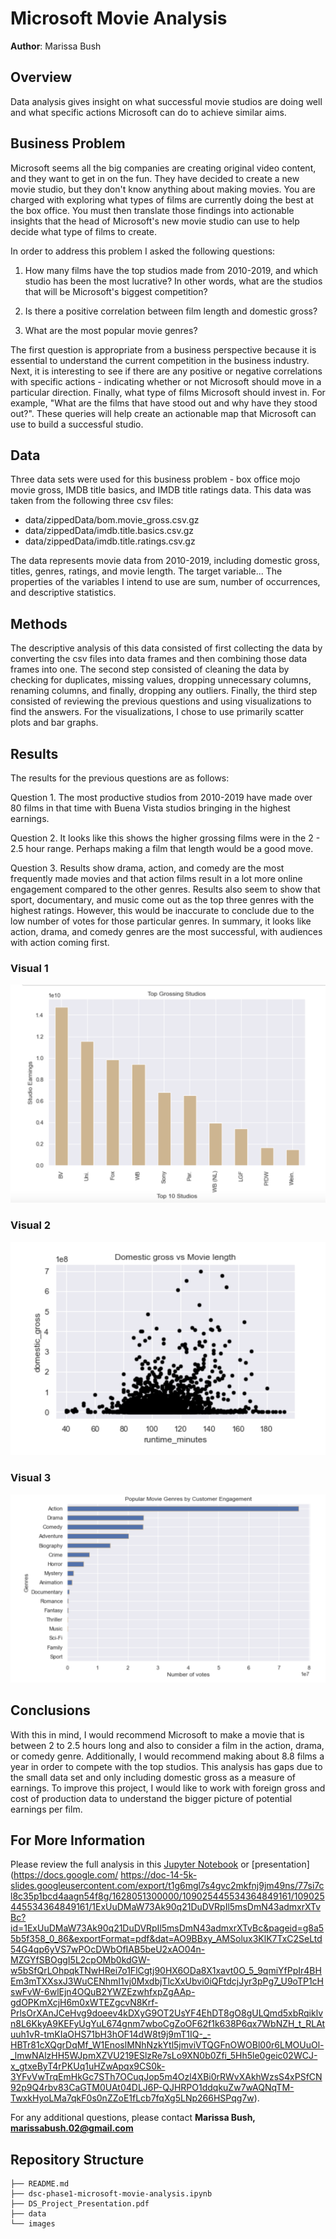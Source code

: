 # Microsoft Movie Analysis

**Author**: Marissa Bush

## Overview

Data analysis gives insight on what successful movie studios are doing well and what specific actions Microsoft can do to achieve similar aims.

## Business Problem

Microsoft seems all the big companies are creating original video content, and they want to get in on the fun. They have decided to create a new movie studio, but they don't know anything about making movies. You are charged with exploring what types of films are currently doing the best at the box office. You must then translate those findings into actionable insights that the head of Microsoft's new movie studio can use to help decide what type of films to create.

In order to address this problem I asked the following questions:

1. How many films have the top studios made from 2010-2019, and which studio has been the most lucrative? In other words, what are the studios that will be Microsoft's biggest competition?

2. Is there a positive correlation between film length and domestic gross?

3. What are the most popular movie genres?

The first question is appropriate from a  business perspective because it is essential to understand the current competition in the business industry. Next, it is interesting to see if there are any positive or negative correlations with specific actions - indicating whether or not Microsoft should move in a particular direction. Finally, what type of films Microsoft should invest in. For example, "What are the films that have stood out and why have they stood out?". These queries will help create an actionable map that Microsoft can use to build a successful studio.

## Data

Three data sets were used for this business problem - box office mojo movie gross, IMDB title basics, and IMDB title ratings data. This data was taken from the following three csv files: 

+ data/zippedData/bom.movie_gross.csv.gz
+ data/zippedData/imdb.title.basics.csv.gz
+ data/zippedData/imdb.title.ratings.csv.gz

The data represents movie data from 2010-2019, including domestic gross, titles, genres, ratings, and movie length. The target variable... The properties of the variables I intend to use are sum, number of occurrences, and descriptive statistics.

## Methods

The descriptive analysis of this data consisted of first collecting the data by converting the csv files into data frames and then combining those data frames into one. The second step consisted of cleaning the data by checking for duplicates, missing values, dropping unnecessary columns, renaming columns, and finally, dropping any outliers. Finally, the third step consisted of reviewing the previous questions and using visualizations to find the answers. For the visualizations, I chose to use primarily scatter plots and bar graphs.

## Results

The results for the previous questions are as follows:

Question 1. The most productive studios from 2010-2019 have made over 80 films in that time with Buena Vista studios bringing in the highest earnings.

Question 2. It looks like this shows the higher grossing films were in the 2 - 2.5 hour range. Perhaps making a film that length would be a good move.

Question 3. Results show drama, action, and comedy are the most frequently made movies and that action films result in a lot more online engagement compared to the other genres. Results also seem to show that sport, documentary, and music come out as the top three genres with the highest ratings. However, this would be inaccurate to conclude due to the low number of votes for those particular genres. In summary, it looks like action, drama, and comedy genres are the most successful, with audiences with action coming first.


### Visual 1
![Top Grossing Studios bar chart](images/q1-2.png)

### Visual 2
![Domestic Gross vs Movie Length](images/q2.png)

### Visual 3
![Popular Movie Genres by Customer Engagement](images/q3-customer.png)

## Conclusions

With this in mind, I would recommend Microsoft to make a movie that is between 2 to 2.5 hours long and also to consider a film in the action, drama, or comedy genre. Additionally, I would recommend making about 8.8 films a year in order to compete with the top studios. This analysis has gaps due to the small data set and only including domestic gross as a measure of earnings. To improve this project, I would like to work with foreign gross and cost of production data to understand the bigger picture of potential earnings per film. 


## For More Information

Please review the full analysis in this [Jupyter Notebook](https://github.com/Marissa841/Movie-Analysis/blob/main/dsc-phase1-microsoft-movie-analysis.ipynb) or [presentation](https://docs.google.com/
https://doc-14-5k-slides.googleusercontent.com/export/t1g6mgl7s4gvc2mkfnj9jm49ns/77si7cl8c35p1bcd4aagn54f8g/1628051300000/109025445534364849161/109025445534364849161/1ExUuDMaW73Ak90q21DuDVRpIl5msDmN43admxrXTvBc?id=1ExUuDMaW73Ak90q21DuDVRpIl5msDmN43admxrXTvBc&pageid=g8a55b5f358_0_86&exportFormat=pdf&dat=AO9BBxy_AMSolux3KlK7TxC2SeLtd54G4qp6yVS7wPOcDWbOfIAB5beU2xAO04n-MZGYfSBOggI5L2cpOMb0kdGW-w5bSfQrLOhpqkTNwHRei7o1FlCgtj90HX6ODa8X1xavt0O_5_9qmiYfPpIr4BHEm3mTXXsxJ3WuCENhmI1vj0MxdbjTlcXxUbvi0iQFtdcjJyr3pPg7_U9oTP1cHswFvW-6wlEjn4OQuB2YWZEzwhfxpZgAAp-gdOPKmXcjH6m0xWTEZgcvN8Krf-PrlsOrXAnJCeHvg9doeev4kDXyG9OT2UsYF4EhDT8gO8gULQmd5xbRqiklvn8L6KkyA9KEFyUgYuL674gnm7wboCgZoOF62f1k638P6qx7WbNZH_t_RLAtuuh1vR-tmKIaOHS71bH3hOF14dW8t9j9mT1IQ-_-HBTr81cXQgrDqMf_W1EnoslMNhNzkYtl5jmviVTQGFnOWOBl00r6LMOUuOl-_lmwNAlzHH5WJpmXZVU219ESlzRe7sLo9XN0b0Zfi_5Hh5le0geic02WCJ-x_gtxeByT4rPKUq1uHZwApqx9CS0k-3YFvVwTrqEmHkGc7STh7OCuqJop5m4Ozl4XBi0rRWvXAkhWzsS4xPSfCN92p9Q4rbv83CaGTM0UAt04DLJ6P-QJHRPO1ddqkuZw7wAQNqTM-TwxkHyoLMa7qkF0s0nZZoE1fLcb7fqXg5LNp266HSPqg7w).

For any additional questions, please contact **Marissa Bush, marissabush.02@gmail.com**

## Repository Structure

```
├── README.md                           
├── dsc-phase1-microsoft-movie-analysis.ipynb 
├── DS_Project_Presentation.pdf         
├── data                                
└── images                              
```
